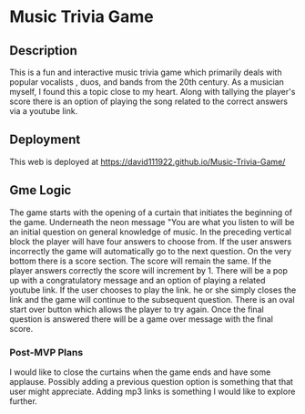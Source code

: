 # Music Trivia Game

## Description
 This is a fun and interactive music trivia game which primarily deals with popular vocalists , duos, and bands from the 20th century. As a musician myself,
 I found this a topic close to my heart.
 Along with tallying the player's score there is an option of playing the 
 song related to the correct answers via a youtube link.

 ## Deployment

 This web is deployed at https://david111922.github.io/Music-Trivia-Game/

 ## Gme Logic

 The game starts with the opening of a curtain that initiates the beginning of the game. Underneath the neon message "You are what you listen to will be an initial
 question on general knowledge of music. In the preceding vertical block the player will have four answers to choose from. If the user answers incorrectly the game
 will automatically go to the next question. On the very bottom there is a score section. The score will remain the same. If the player answers correctly the score
 will increment by 1. There will be a pop up with a congratulatory message and an option of playing a related youtube link. If the user chooses to play the link. he or
 she simply closes the link and the game will continue to the subsequent question. There is an oval start over button  which allows the player to try again. Once 
 the final question is answered there will be a game over message with the final score.

 ### Post-MVP Plans

I would like to close the curtains when the game ends and have some applause.
Possibly adding a previous question option is something that that user might appreciate.
Adding mp3 links is something I would like to explore further.
 














